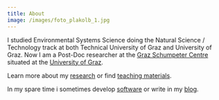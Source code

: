 ```yaml
---
title: About
image: /images/foto_plakolb_1.jpg
---
```

I studied Environmental Systems Science doing the Natural Science / Technology track at both Technical University of Graz and University of Graz.
Now I am a Post-Doc researcher at the <a href="http://https://schumpeter-centre.uni-graz.at/en/">Graz Schumpeter Centre</a> situated at the <a href="https://uni-graz.at">University of Graz</a>.

Learn more about my <a href="/research.html">research</a> or find <a href="/teaching.html">teaching materials</a>.

In my spare time i sometimes develop <a href="/development.html">software</a> or write in my <a href="/blog.html">blog</a>.

